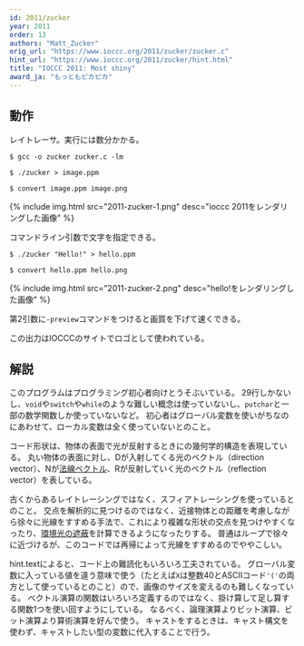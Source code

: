 ```yaml
---
id: 2011/zucker
year: 2011
order: 13
authors: "Matt_Zucker"
orig_url: "https://www.ioccc.org/2011/zucker/zucker.c"
hint_url: "https://www.ioccc.org/2011/zucker/hint.html"
title: "IOCCC 2011: Most shiny"
award_ja: "もっともピカピカ"
---
```


## 動作

レイトレーサ。実行には数分かかる。

```
$ gcc -o zucker zucker.c -lm

$ ./zucker > image.ppm

$ convert image.ppm image.png
```

{% include img.html src="2011-zucker-1.png" desc="ioccc 2011をレンダリングした画像" %}

コマンドライン引数で文字を指定できる。

```
$ ./zucker "Hello!" > hello.ppm

$ convert hello.ppm hello.png
```

{% include img.html src="2011-zucker-2.png" desc="hello!をレンダリングした画像" %}

第2引数に`-preview`コマンドをつけると画質を下げて速くできる。

この出力はIOCCCのサイトでロゴとして使われている。

## 解説

このプログラムはプログラミング初心者向けとうそぶいている。
29行しかないし、`void`や`switch`や`while`のような難しい概念は使っていないし、`putchar`と一部の数学関数しか使っていないなど。
初心者はグローバル変数を使いがちなのにあわせて、ローカル変数は全く使っていないとのこと。

コード形状は、物体の表面で光が反射するときにの幾何学的構造を表現している。
丸い物体の表面に対し、Dが入射してくる光のベクトル（direction vector）、Nが[法線ベクトル](https://ja.wikipedia.org/wiki/%E6%B3%95%E7%B7%9A%E3%83%99%E3%82%AF%E3%83%88%E3%83%AB)、Rが反射していく光のベクトル（reflection vector）を表している。

古くからあるレイトレーシングではなく、スフィアトレーシングを使っているとのこと。
交点を解析的に見つけるのではなく、近接物体との距離を考慮しながら徐々に光線をすすめる手法で、これにより複雑な形状の交点を見つけやすくなったり、[環境光の遮蔽](https://en.wikipedia.org/wiki/Ambient_occlusion)を計算できるようになったりする。
普通はループで徐々に近づけるが、このコードでは再帰によって光線をすすめるのでややこしい。

hint.textによると、コード上の難読化もいろいろ工夫されている。
グローバル変数に入っている値を違う意味で使う（たとえば`X`は整数40とASCIIコード`'('`の両方として使っているとのこと）ので、画像のサイズを変えるのも難しくなっている。
ベクトル演算の関数はいろいろ定義するのではなく、掛け算して足し算する関数1つを使い回すようにしている。
なるべく、論理演算よりビット演算、ビット演算より算術演算を好んで使う。
キャストをするときは、キャスト構文を使わず、キャストしたい型の変数に代入することで行う。

